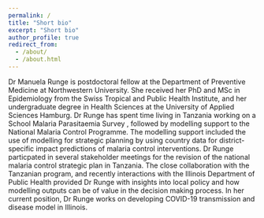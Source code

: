 ```yaml
---
permalink: /
title: "Short bio"
excerpt: "Short bio"
author_profile: true
redirect_from: 
  - /about/
  - /about.html
---
```


Dr Manuela Runge is postdoctoral fellow at the Department of Preventive Medicine at Northwestern University. 
She received her PhD and MSc in Epidemiology from the Swiss Tropical and Public Health Institute, and her undergraduate degree in Health Sciences at the University of Applied Sciences Hamburg. 
Dr Runge has spent time living in Tanzania working on a School Malaria Parasitaemia Survey , followed by modelling support to the National Malaria Control Programme. 
The modelling support included the use of modelling for strategic planning by using country data for district-specific impact predictions of malaria control interventions. 
Dr Runge particpated in several stakeholder meetings for the revision of the national malaria control strategic plan in Tanzania. 
The close collaboration with the Tanzanian program, and recently interactions with the Illinois Department of Public Health provided Dr Runge with insights into local policy and how modelling outputs can be of value in the decision making process. 
In her current position, Dr Runge works on developing COVID-19 transmission and disease model in Illinois.  
<!--
About me
======

During my intern in patient care in the Marienhospital in Stuttgart in 2011, I developed a interest in public health, to ideally prevent individuals to even have to come to the hospital in the first place.
Probably a too ambitious goal, however it led me to study health sciences for my undergraduate. After that I then decided to study Epidemiology at the University of Basel in Switzerland and the Swiss Tropical and Public Health Institute. 
During the masters I focused on infectious diseases, malaria in particular. 
As a student intern I went to Tanzania, in 2015, to work with the National Malaria Control Program which at the time planned a first nationwide school malaria survey. 
I worked  for a bit as a scientific assistant to finish work on the survey in Tanzania before I started my PhD in 2016. 
During my PhD I got into mathematical modelling, and I used modelling to support the national malaria control plan in Tanzania. 
Currently I am a postdoctoral fellow at the Northwestern University at the [nummalaria modelling team](https://www.numalariamodeling.org/) in Prof Jaline Gerardins lab.
Go to [CV](https://manuelarunge.github.io/cv/). 
-->
<!--
Research interests
======
My research interests are centered around data-driven and evidence-based decision making for targeted deployment of control interventions. 
More specifically I used mathematical modelling to support the national malaria strategic plan in Tanzania. 
Go to [publications](https://manuelarunge.github.io/publications/). 

<!--
Other interests 
===== 
I am interested in exploring new tools, new tips for enhanced productivity and efficiency. 
Apart from that, I am a passionate about diving, the ocean, table tennis, fiction books and organizing sub-folders.
Go to [research resources](https://manuelarunge.github.io/research_resources/) or check out my [blog](https://manuelarunge.github.io/blog/). 
-->